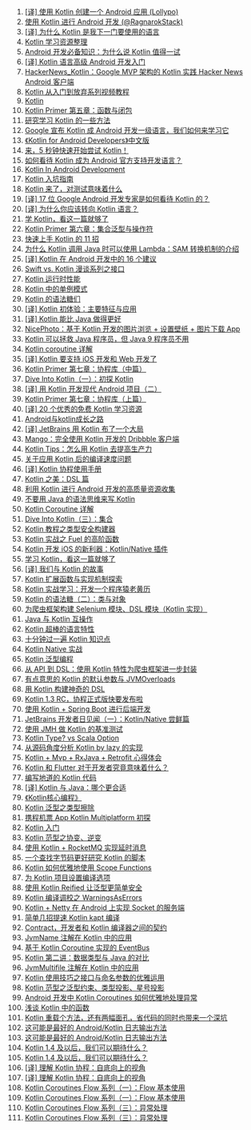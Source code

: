 1. [[译] 使用 Kotlin 创建一个 Android 应用 (Lollypo)](https://weekly.manong.io/bounce?url=https%3A%2F%2Fgithub.com%2Fbboyfeiyu%2Fandroid-tech-frontier%2Ftree%2Fmaster%2Fandroidweekly%2FKotlin%2520for%2520Android%2520%28II%29%25E5%2588%259B%25E5%25BB%25BA%25E4%25B8%2580%25E4%25B8%25AA%25E5%25B7%25A5%25E7%25A8%258B&aid=2090&nid=66)
1. [使用 Kotlin 进行 Android 开发 (@RagnarokStack)](https://weekly.manong.io/bounce?url=http%3A%2F%2Fragnraok.github.io%2Fusing-kotlin-to-write-android-app.html&aid=2731&nid=77)
1. [[译] 为什么 Kotlin 是我下一门要使用的语言](https://weekly.manong.io/bounce?url=http%3A%2F%2Fwww.demojameson.com%2F2015%2F11%2F08%2Fwhy-kotlin%2F&aid=4477&nid=97)
1. [Kotlin 学习资源整理](https://weekly.manong.io/bounce?url=http%3A%2F%2Fmp.weixin.qq.com%2Fs%3F__biz%3DMzA3ODg4MDk0Ng%3D%3D%26mid%3D401833091%26idx%3D1%26sn%3D9685218eeac4abfbafdfacd81950bfa1&aid=5324&nid=106)
1. [Android 开发必备知识：为什么说 Kotlin 值得一试](https://weekly.manong.io/bounce?url=http%3A%2F%2Fmp.weixin.qq.com%2Fs%3F__biz%3DMzA3NTYzODYzMg%3D%3D%26mid%3D404087761%26idx%3D1%26sn%3Dd80625ee52f860a7a2ed4c238d2151b6&aid=5358&nid=107)
1. [[译] Kotlin 语言高级 Android 开发入门](https://weekly.manong.io/bounce?url=https%3A%2F%2Frealm.io%2Fcn%2Fnews%2Foredev-jake-wharton-kotlin-advancing-android-dev%2F&aid=5572&nid=110)
1. [HackerNews_Kotlin：Google MVP 架构的 Kotlin 实践 Hacker News Android 客户端](https://weekly.manong.io/bounce?url=https%3A%2F%2Fgithub.com%2Fxfans%2FHackerNews_Kotlin&aid=6741&nid=124)
1. [Kotlin 从入门到放弃系列视频教程](https://weekly.manong.io/bounce?url=https%3A%2F%2Ftoutiao.io%2Fk%2F7y3tgt&aid=8685&nid=154)
1. [Kotlin](https://weekly.manong.io/bounce?url=http%3A%2F%2Ftoutiao.io%2Fsubjects%2F202803&aid=9142&nid=160)
1. [Kotlin Primer 第五章：函数与闭包](https://weekly.manong.io/bounce?url=https%3A%2F%2Ftoutiao.io%2Fk%2F46g2zy&aid=9395&nid=164)
1. [研究学习 Kotlin 的一些方法](https://weekly.manong.io/bounce?url=https%3A%2F%2Ftoutiao.io%2Fk%2Fnuyso9&aid=9596&nid=167)
1. [Google 宣布 Kotlin 成 Android 开发一级语言，我们如何来学习它](https://weekly.manong.io/bounce?url=https%3A%2F%2Fmp.weixin.qq.com%2Fs%3F__biz%3DMzI2OTQxMTM4OQ%3D%3D%26mid%3D2247484919%26idx%3D1%26sn%3Da5515ee4ecfae912ff612295f36a0bf9&aid=9663&nid=168)
1. [《Kotlin for Android Developers》中文版](https://weekly.manong.io/bounce?url=https%3A%2F%2Ftoutiao.io%2Fk%2Frwcdad&aid=9677&nid=168)
1. [来，5 秒钟快速开始尝试 Kotlin！](https://weekly.manong.io/bounce?url=https%3A%2F%2Ftoutiao.io%2Fk%2F7t0wag&aid=9702&nid=168)
1. [如何看待 Kotlin 成为 Android 官方支持开发语言？](https://weekly.manong.io/bounce?url=https%3A%2F%2Ftoutiao.io%2Fk%2Fuqufge&aid=9736&nid=169)
1. [Kotlin In Android Development](https://weekly.manong.io/bounce?url=http%3A%2F%2Fmp.weixin.qq.com%2Fs%2F-2Y2oqCC_HaiXZy00DnayA&aid=9737&nid=169)
1. [Kotlin 入坑指南](https://weekly.manong.io/bounce?url=https%3A%2F%2Ftoutiao.io%2Fk%2Futo483&aid=9738&nid=169)
1. [Kotlin 来了，对测试意味着什么](https://weekly.manong.io/bounce?url=https%3A%2F%2Ftoutiao.io%2Fk%2Fpj3qld&aid=9751&nid=169)
1. [[译] 17 位 Google Android 开发专家是如何看待 Kotlin 的？](https://weekly.manong.io/bounce?url=http%3A%2F%2Fmp.weixin.qq.com%2Fs%2FT7GZCuauE3Y0dAbZd_oLPw&aid=9797&nid=170)
1. [[译] 为什么你应该转向 Kotlin 语言？](https://weekly.manong.io/bounce?url=https%3A%2F%2Ftoutiao.io%2Fk%2Fgjny9i&aid=9798&nid=170)
1. [学 Kotlin，看这一篇就够了](https://weekly.manong.io/bounce?url=https%3A%2F%2Ftoutiao.io%2Fk%2Fppvk99&aid=9877&nid=171)
1. [Kotlin Primer 第六章：集合泛型与操作符](https://weekly.manong.io/bounce?url=https%3A%2F%2Ftoutiao.io%2Fk%2Fpab85f&aid=9878&nid=171)
1. [快速上手 Kotlin 的 11 招](https://weekly.manong.io/bounce?url=https%3A%2F%2Fmp.weixin.qq.com%2Fs%2FlDBSi2E5_u8dJg21wubH4Q&aid=9944&nid=172)
1. [为什么 Kotlin 调用 Java 时可以使用 Lambda：SAM 转换机制的介绍](https://weekly.manong.io/bounce?url=https%3A%2F%2Fmp.weixin.qq.com%2Fs%2Ffe1JutjpM4k-KuVqY23-Sg&aid=10005&nid=173)
1. [[译] Kotlin 在 Android 开发中的 16 个建议](https://weekly.manong.io/bounce?url=http%3A%2F%2Fmp.weixin.qq.com%2Fs%2F0kE-u6jH7BbgkRWEgHfRQg&aid=10079&nid=174)
1. [Swift vs. Kotlin 漫谈系列之接口](https://weekly.manong.io/bounce?url=https%3A%2F%2Ftoutiao.io%2Fk%2F5ml9jj&aid=10136&nid=175)
1. [Kotlin 运行时性能](https://weekly.manong.io/bounce?url=https%3A%2F%2Ftoutiao.io%2Fk%2Fi9838j&aid=10212&nid=176)
1. [Kotlin 中的单例模式](https://weekly.manong.io/bounce?url=https%3A%2F%2Ftoutiao.io%2Fk%2Ffed765&aid=10292&nid=177)
1. [Kotlin 的语法糖们](https://weekly.manong.io/bounce?url=https%3A%2F%2Ftoutiao.io%2Fk%2F5le02d&aid=10363&nid=178)
1. [[译] Kotlin 初体验：主要特征与应用](https://weekly.manong.io/bounce?url=https%3A%2F%2Ftoutiao.io%2Fk%2F2ca1cy&aid=10585&nid=181)
1. [[译] Kotlin 能比 Java 做得更好](https://weekly.manong.io/bounce?url=https%3A%2F%2Ftoutiao.io%2Fk%2F0ek2q9&aid=10654&nid=182)
1. [NicePhoto：基于 Kotlin 开发的图片浏览 + 设置壁纸 + 图片下载 App](https://weekly.manong.io/bounce?url=https%3A%2F%2Ftoutiao.io%2Fk%2Fwawfxi&aid=10856&nid=184)
1. [Kotlin 可以拯救 Java 程序员，但 Java 9 程序员不用](https://weekly.manong.io/bounce?url=https%3A%2F%2Fmp.weixin.qq.com%2Fs%2FPjX8ZroEFCSw1SDPOBv53Q&aid=10967&nid=186)
1. [Kotlin coroutine 详解](https://weekly.manong.io/bounce?url=https%3A%2F%2Ftoutiao.io%2Fk%2Fdk0maa&aid=11110&nid=188)
1. [[译] Kotlin 要支持 iOS 开发和 Web 开发了](https://weekly.manong.io/bounce?url=http%3A%2F%2Fmp.weixin.qq.com%2Fs%2FyBBAl62tG9qYa39x1uPumA&aid=11303&nid=191)
1. [Kotlin Primer 第七章：协程库（中篇）](https://weekly.manong.io/bounce?url=https%3A%2F%2Ftoutiao.io%2Fk%2Fvipaov&aid=11377&nid=192)
1. [Dive Into Kotlin（一）：初探 Kotlin](https://weekly.manong.io/bounce?url=https%3A%2F%2Ftoutiao.io%2Fk%2F3wd43u&aid=11378&nid=192)
1. [[译] 用 Kotlin 开发现代 Android 项目（二）](https://weekly.manong.io/bounce?url=https%3A%2F%2Ftoutiao.io%2Fk%2F3hlmxi&aid=11447&nid=193)
1. [Kotlin Primer 第七章：协程库（上篇）](https://weekly.manong.io/bounce?url=https%3A%2F%2Ftoutiao.io%2Fk%2Ftlos59&aid=11523&nid=194)
1. [[译] 20 个优秀的免费 Kotlin 学习资源](https://weekly.manong.io/bounce?url=http%3A%2F%2Fmp.weixin.qq.com%2Fs%2Fxo1lERguSc9JfyMRVsiwNw&aid=11577&nid=195)
1. [Android与kotlin成长之路](https://weekly.manong.io/bounce?url=http%3A%2F%2Ftoutiao.io%2Fsubjects%2F105155%23195&aid=11642&nid=195)
1. [[译] JetBrains 用 Kotlin 布了一个大局](https://weekly.manong.io/bounce?url=http%3A%2F%2Fmp.weixin.qq.com%2Fs%2FsVD95crd7K1pIdGQ3JKTOw&aid=11816&nid=198)
1. [Mango：完全使用 Kotlin 开发的 Dribbble 客户端](https://weekly.manong.io/bounce?url=https%3A%2F%2Ftoutiao.io%2Fk%2Fc8212d&aid=11863&nid=198)
1. [Kotlin Tips：怎么用 Kotlin 去提高生产力](https://weekly.manong.io/bounce?url=https%3A%2F%2Ftoutiao.io%2Fk%2Ffxa9fx&aid=11975&nid=200)
1. [关于应用 Kotlin 后的编译速度问题](https://weekly.manong.io/bounce?url=https%3A%2F%2Ftoutiao.io%2Fk%2F70be44&aid=12288&nid=204)
1. [[译] Kotlin 协程使用手册](https://weekly.manong.io/bounce?url=https%3A%2F%2Ftoutiao.io%2Fk%2Fc0c9ow&aid=12351&nid=205)
1. [Kotlin 之美：DSL 篇](https://weekly.manong.io/bounce?url=https%3A%2F%2Ftoutiao.io%2Fk%2Fxi28i2&aid=12426&nid=206)
1. [利用 Kotlin 进行 Android 开发的高质量资源收集](https://weekly.manong.io/bounce?url=https%3A%2F%2Ftoutiao.io%2Fk%2Fawb05h&aid=12451&nid=206)
1. [不要用 Java 的语法思维来写 Kotlin](https://weekly.manong.io/bounce?url=https%3A%2F%2Ftoutiao.io%2Fk%2Ft5y0ou&aid=12493&nid=207)
1. [Kotlin Coroutine 详解](https://weekly.manong.io/bounce?url=https%3A%2F%2Ftoutiao.io%2Fk%2F2jwog4&aid=12494&nid=207)
1. [Dive Into Kotlin（三）：集合](https://weekly.manong.io/bounce?url=https%3A%2F%2Ftoutiao.io%2Fk%2Fh0crjo&aid=12634&nid=209)
1. [Kotlin 教程之类型安全构建器](https://weekly.manong.io/bounce?url=https%3A%2F%2Fmp.weixin.qq.com%2Fs%3F__biz%3DMzI3MjE3MDE0Mw%3D%3D%26mid%3D2649935679%26idx%3D1%26sn%3Da99b6cf6375d225473270db56b6ed85d&aid=12714&nid=210)
1. [Kotlin 实战之 Fuel 的高阶函数](https://weekly.manong.io/bounce?url=http%3A%2F%2Fmp.weixin.qq.com%2Fs%2FCPYAzy96Bs07RaCoEpYOfA&aid=12794&nid=211)
1. [Kotlin 开发 iOS 的新利器：Kotlin/Native 插件](https://weekly.manong.io/bounce?url=http%3A%2F%2Fmp.weixin.qq.com%2Fs%2FrMy9Wqz6pvats4ePeBz_5w&aid=12881&nid=212)
1. [学习 Kotlin，看这一篇就够了](https://weekly.manong.io/bounce?url=https%3A%2F%2Ftoutiao.io%2Fk%2F0k1l0l&aid=13060&nid=215)
1. [[译] 我们与 Kotlin 的故事](https://weekly.manong.io/bounce?url=https%3A%2F%2Fmp.weixin.qq.com%2Fs%2FMXi0Uj94tOjjt7E2cNQy1Q&aid=13194&nid=217)
1. [Kotlin 扩展函数与实现机制探索](https://weekly.manong.io/bounce?url=https%3A%2F%2Fmp.weixin.qq.com%2Fs%2FARlkRUv6a_AARWZYX2wM6A&aid=13195&nid=217)
1. [Kotlin 实战学习：开发一个程序猿老黄历](https://weekly.manong.io/bounce?url=https%3A%2F%2Ftoutiao.io%2Fk%2Fg9xgnw&aid=13267&nid=218)
1. [Kotlin 的语法糖（二）：类与对象](https://weekly.manong.io/bounce?url=https%3A%2F%2Ftoutiao.io%2Fk%2Fdu6vzr&aid=13338&nid=219)
1. [为爬虫框架构建 Selenium 模块、DSL 模块（Kotlin 实现）](https://weekly.manong.io/bounce?url=https%3A%2F%2Ftoutiao.io%2Fk%2F21c3wh&aid=13339&nid=219)
1. [Java 与 Kotlin 互操作](https://weekly.manong.io/bounce?url=https%3A%2F%2Ftoutiao.io%2Fk%2F7er2y4&aid=13402&nid=220)
1. [Kotlin 超棒的语言特性](https://weekly.manong.io/bounce?url=https%3A%2F%2Fmp.weixin.qq.com%2Fs%2FylAZnOObrwtJDPqaK2ONLw&aid=13456&nid=221)
1. [十分钟过一遍 Kotlin 知识点](https://weekly.manong.io/bounce?url=https%3A%2F%2Fmp.weixin.qq.com%2Fs%2FvvJZq6ZS4-10CQchyLD-dg&aid=13549&nid=222)
1. [Kotlin Native 实战](https://weekly.manong.io/bounce?url=https%3A%2F%2Ftoutiao.io%2Fk%2Foo8kuf&aid=13799&nid=226)
1. [Kotlin 泛型编程](https://weekly.manong.io/bounce?url=https%3A%2F%2Ftoutiao.io%2Fk%2F4vxpy1&aid=14135&nid=231)
1. [从 API 到 DSL：使用 Kotlin 特性为爬虫框架进一步封装](https://weekly.manong.io/bounce?url=https%3A%2F%2Ftoutiao.io%2Fk%2Fuwbuyw&aid=14264&nid=233)
1. [有点意思的 Kotlin 的默认参数与 JVMOverloads](https://weekly.manong.io/bounce?url=https%3A%2F%2Ftoutiao.io%2Fk%2Fh78h93&aid=14397&nid=235)
1. [用 Kotlin 构建神奇的 DSL](https://weekly.manong.io/bounce?url=https%3A%2F%2Fmp.weixin.qq.com%2Fs%2F7MbrXsQlJ2Gh9i0Ajmoo6g&aid=14528&nid=237)
1. [Kotlin 1.3 RC，协程正式版快要发布啦](https://weekly.manong.io/bounce?url=https%3A%2F%2Ftoutiao.io%2Fk%2Fl7q6im&aid=14601&nid=238)
1. [使用 Kotlin + Spring Boot 进行后端开发](https://weekly.manong.io/bounce?url=https%3A%2F%2Ftoutiao.io%2Fk%2Fgm554x&aid=14732&nid=240)
1. [JetBrains 开发者日见闻（一）：Kotlin/Native 尝鲜篇](https://weekly.manong.io/bounce?url=https%3A%2F%2Fmp.weixin.qq.com%2Fs%2FJTsJOKfQN_ryK8o--mcu4g&aid=14840&nid=242)
1. [使用 JMH 做 Kotlin 的基准测试](https://weekly.manong.io/bounce?url=https%3A%2F%2Ftoutiao.io%2Fk%2Fvsoae1&aid=14975&nid=244)
1. [Kotlin Type? vs Scala Option](https://weekly.manong.io/bounce?url=https%3A%2F%2Ftoutiao.io%2Fk%2Fw4gzml&aid=15099&nid=246)
1. [从源码角度分析 Kotlin by lazy 的实现](https://weekly.manong.io/bounce?url=https%3A%2F%2Ftoutiao.io%2Fk%2F6w9fxn&aid=15539&nid=252)
1. [Kotlin + Mvp + RxJava + Retrofit 心得体会](https://weekly.manong.io/bounce?url=https%3A%2F%2Ftoutiao.io%2Fk%2Fiurlhc&aid=15983&nid=258)
1. [Kotlin 和 Flutter 对于开发者究竟意味着什么？](https://weekly.manong.io/bounce?url=https%3A%2F%2Ftoutiao.io%2Fk%2F5zzmi7&aid=16228&nid=261)
1. [编写地道的 Kotlin 代码](https://weekly.manong.io/bounce?url=https%3A%2F%2Ftoutiao.io%2Fk%2F22si59&aid=16394&nid=263)
1. [[译] Kotlin 与 Java：哪个更合适](https://weekly.manong.io/bounce?url=https%3A%2F%2Fmp.weixin.qq.com%2Fs%2FPWr7j1ClyHsICyPvllCh8w&aid=16498&nid=264)
1. [《Kotlin核心编程》](https://weekly.manong.io/bounce?url=https%3A%2F%2Fitem.jd.com%2F12519581.html&aid=16409&nid=264)
1. [Kotlin 泛型之类型擦除](https://weekly.manong.io/bounce?url=https%3A%2F%2Ftoutiao.io%2Fk%2Fwysljp&aid=16575&nid=265)
1. [携程机票 App Kotlin Multiplatform 初探](https://weekly.manong.io/bounce?url=https%3A%2F%2Fmp.weixin.qq.com%2Fs%2FhFoCEmhKAyeuckQJBhPcGA&aid=16651&nid=266)
1. [Kotlin 入门](https://weekly.manong.io/bounce?url=https%3A%2F%2Ftoutiao.io%2Fk%2Fq3ueej&aid=16703&nid=267)
1. [Kotlin 范型之协变、逆变](https://weekly.manong.io/bounce?url=https%3A%2F%2Ftoutiao.io%2Fk%2F455836&aid=16827&nid=268)
1. [使用 Kotlin + RocketMQ 实现延时消息](https://weekly.manong.io/bounce?url=https%3A%2F%2Ftoutiao.io%2Fk%2Fk6s0yr&aid=16913&nid=269)
1. [一个查找字节码更好研究 Kotlin 的脚本](https://weekly.manong.io/bounce?url=https%3A%2F%2Ftoutiao.io%2Fk%2Fcjzegl&aid=16945&nid=270)
1. [Kotlin 如何优雅地使用 Scope Functions](https://weekly.manong.io/bounce?url=https%3A%2F%2Ftoutiao.io%2Fk%2F46i07g&aid=17060&nid=271)
1. [为 Kotlin 项目设置编译选项](https://weekly.manong.io/bounce?url=https%3A%2F%2Ftoutiao.io%2Fk%2Fqo25qy&aid=17061&nid=271)
1. [使用 Kotlin Reified 让泛型更简单安全](https://weekly.manong.io/bounce?url=https%3A%2F%2Ftoutiao.io%2Fk%2Fusppy3&aid=17106&nid=272)
1. [Kotlin 编译调校之 WarningsAsErrors](https://weekly.manong.io/bounce?url=https%3A%2F%2Ftoutiao.io%2Fk%2Fjf21njq&aid=17281&nid=274)
1. [Kotlin + Netty 在 Android 上实现 Socket 的服务端](https://weekly.manong.io/bounce?url=https%3A%2F%2Ftoutiao.io%2Fk%2Fkodove2&aid=17358&nid=275)
1. [简单几招提速 Kotlin kapt 编译](https://weekly.manong.io/bounce?url=https%3A%2F%2Ftoutiao.io%2Fk%2F6qxfivy&aid=17359&nid=275)
1. [Contract，开发者和 Kotlin 编译器之间的契约](https://weekly.manong.io/bounce?url=https%3A%2F%2Ftoutiao.io%2Fk%2F7raw0xw&aid=17437&nid=276)
1. [JvmName 注解在 Kotlin 中的应用](https://weekly.manong.io/bounce?url=https%3A%2F%2Ftoutiao.io%2Fk%2Fzrgyhfg&aid=17514&nid=277)
1. [基于 Kotlin Coroutine 实现的 EventBus](https://weekly.manong.io/bounce?url=https%3A%2F%2Ftoutiao.io%2Fk%2Fqb5nf30&aid=17515&nid=277)
1. [Kotlin 第二讲：数据类型与 Java 的对比](https://weekly.manong.io/bounce?url=https%3A%2F%2Fmp.weixin.qq.com%2Fs%2Fc47ckKC8BO5P88MYs2RmUg&aid=17597&nid=278)
1. [JvmMultifile 注解在 Kotlin 中的应用](https://weekly.manong.io/bounce?url=https%3A%2F%2Ftoutiao.io%2Fk%2Fq933gvn&aid=17598&nid=278)
1. [Kotlin 使用技巧之接口与命名参数的优雅运用](https://weekly.manong.io/bounce?url=https%3A%2F%2Ftoutiao.io%2Fk%2Fyobm6mg&aid=17734&nid=280)
1. [Kotlin 范型之泛型约束、类型投影、星号投影](https://weekly.manong.io/bounce?url=https%3A%2F%2Ftoutiao.io%2Fk%2Fa3ighul&aid=17801&nid=281)
1. [Android 开发中 Kotlin Coroutines 如何优雅地处理异常](https://weekly.manong.io/bounce?nid=283&aid=17909&url=https%3A%2F%2Ftoutiao.io%2Fk%2Fy9uvtog)
1. [浅谈 Kotlin 中的函数](https://weekly.manong.io/bounce?nid=285&aid=18060&url=https%3A%2F%2Fmp.weixin.qq.com%2Fs%2FUV23Uw_969oVhiOdo4ZKAw)
1. [Kotlin 重载个方法，还有两幅面孔，省代码的同时也带来一个深坑](https://weekly.manong.io/bounce?nid=285&aid=18061&url=https%3A%2F%2Fmp.weixin.qq.com%2Fs%2FXaN-Nd6_adLL2ZKfEuMvtw)
1. [这可能是最好的 Android/Kotlin 日志输出方法](https://weekly.manong.io/bounce?nid=287&aid=18197&url=https%3A%2F%2Ftoutiao.io%2Fk%2Ff0p78a7)
1. [这可能是最好的 Android/Kotlin 日志输出方法](https://weekly.manong.io/bounce?nid=287&aid=18197&url=https%3A%2F%2Ftoutiao.io%2Fk%2Ff0p78a7)
1. [Kotlin 1.4 及以后，我们可以期待什么？](https://weekly.manong.io/bounce?nid=290&aid=18409&url=https%3A%2F%2Ftoutiao.io%2Fk%2Fh5lq9hr)
1. [Kotlin 1.4 及以后，我们可以期待什么？](https://weekly.manong.io/bounce?nid=290&aid=18409&url=https%3A%2F%2Ftoutiao.io%2Fk%2Fh5lq9hr)
1. [[译] 理解 Kotlin 协程：自底向上的视角](https://weekly.manong.io/bounce?nid=294&aid=18653&url=https%3A%2F%2Ftoutiao.io%2Fk%2F39no9np)
1. [[译] 理解 Kotlin 协程：自底向上的视角](https://weekly.manong.io/bounce?nid=294&aid=18653&url=https%3A%2F%2Ftoutiao.io%2Fk%2F39no9np)
1. [Kotlin Coroutines Flow 系列（一）：Flow 基本使用](https://weekly.manong.io/bounce?nid=294&aid=18654&url=https%3A%2F%2Ftoutiao.io%2Fk%2Fcgwn9qs)
1. [Kotlin Coroutines Flow 系列（一）：Flow 基本使用](https://weekly.manong.io/bounce?nid=294&aid=18654&url=https%3A%2F%2Ftoutiao.io%2Fk%2Fcgwn9qs)
1. [Kotlin Coroutines Flow 系列（三）：异常处理](https://weekly.manong.io/bounce?nid=295&aid=18719&url=https%3A%2F%2Ftoutiao.io%2Fk%2F6pwxbqd)
1. [Kotlin Coroutines Flow 系列（三）：异常处理](https://weekly.manong.io/bounce?nid=295&aid=18719&url=https%3A%2F%2Ftoutiao.io%2Fk%2F6pwxbqd)
